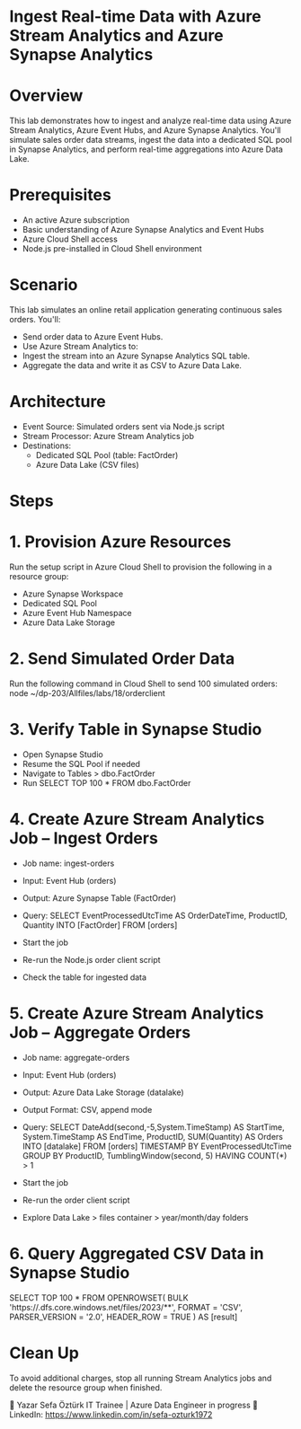 # Ingest Real-time Data with Azure Stream Analytics and Azure Synapse Analytics

# Overview
This lab demonstrates how to ingest and analyze real-time data using Azure Stream Analytics, Azure Event Hubs, and Azure Synapse Analytics. You'll simulate sales order data streams, ingest the data into a dedicated SQL pool in Synapse Analytics, and perform real-time aggregations into Azure Data Lake.

# Prerequisites
 - An active Azure subscription
 - Basic understanding of Azure Synapse Analytics and Event Hubs
 - Azure Cloud Shell access
 - Node.js pre-installed in Cloud Shell environment

# Scenario
This lab simulates an online retail application generating continuous sales orders. You'll:
 - Send order data to Azure Event Hubs.
 - Use Azure Stream Analytics to:
 - Ingest the stream into an Azure Synapse Analytics SQL table.
 - Aggregate the data and write it as CSV to Azure Data Lake.

# Architecture
 - Event Source: Simulated orders sent via Node.js script
 - Stream Processor: Azure Stream Analytics job
 - Destinations:
   - Dedicated SQL Pool (table: FactOrder)
   - Azure Data Lake (CSV files)

# Steps
# 1. Provision Azure Resources
  Run the setup script in Azure Cloud Shell to provision the following in a resource group:
  - Azure Synapse Workspace
  - Dedicated SQL Pool
  - Azure Event Hub Namespace
  - Azure Data Lake Storage
# 2. Send Simulated Order Data
Run the following command in Cloud Shell to send 100 simulated orders:
node ~/dp-203/Allfiles/labs/18/orderclient
# 3. Verify Table in Synapse Studio
  - Open Synapse Studio
  - Resume the SQL Pool if needed
  - Navigate to Tables > dbo.FactOrder
  - Run SELECT TOP 100 * FROM dbo.FactOrder
# 4. Create Azure Stream Analytics Job – Ingest Orders
  - Job name: ingest-orders
  - Input: Event Hub (orders)
  - Output: Azure Synapse Table (FactOrder)
  - Query:
SELECT
    EventProcessedUtcTime AS OrderDateTime,
    ProductID,
    Quantity
INTO
    [FactOrder]
FROM
    [orders]

  - Start the job
  - Re-run the Node.js order client script
  - Check the table for ingested data
# 5. Create Azure Stream Analytics Job – Aggregate Orders
  - Job name: aggregate-orders
  - Input: Event Hub (orders)
  - Output: Azure Data Lake Storage (datalake)
  - Output Format: CSV, append mode
  - Query:
SELECT
    DateAdd(second,-5,System.TimeStamp) AS StartTime,
    System.TimeStamp AS EndTime,
    ProductID,
    SUM(Quantity) AS Orders
INTO
    [datalake]
FROM
    [orders] TIMESTAMP BY EventProcessedUtcTime
GROUP BY ProductID, TumblingWindow(second, 5)
HAVING COUNT(*) > 1

  - Start the job
  - Re-run the order client script
  - Explore Data Lake > files container > year/month/day folders

# 6. Query Aggregated CSV Data in Synapse Studio
SELECT
    TOP 100 *
FROM
    OPENROWSET(
        BULK 'https://<your-storage>.dfs.core.windows.net/files/2023/**',
        FORMAT = 'CSV',
        PARSER_VERSION = '2.0',
        HEADER_ROW = TRUE
    ) AS [result]

# Clean Up
To avoid additional charges, stop all running Stream Analytics jobs and delete the resource group when finished.

👤 Yazar
Sefa Öztürk
IT Trainee | Azure Data Engineer in progress
📇 LinkedIn: https://www.linkedin.com/in/sefa-ozturk1972

